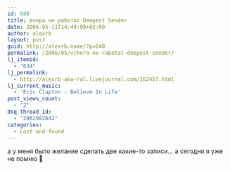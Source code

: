 ```yaml
---
id: 640
title: вчера не работал Deepest Sender
date: 2006-05-11T14:49:00+02:00
author: alexrb
layout: post
guid: http://alexrb.name/?p=640
permalink: /2006/05/vchera-ne-rabotal-deepest-sender/
lj_itemid:
  - "634"
lj_permalink:
  - http://alexrb-aka-ral.livejournal.com/162457.html
lj_current_music:
  - 'Eric Clapton - Believe In Life'
post_views_count:
  - "2"
dsq_thread_id:
  - "2962982642"
categories:
  - Lost-and-found
---
```

а у меня было желание сделать две какие-то записи&#8230; а сегодня я уже не помню 🙁